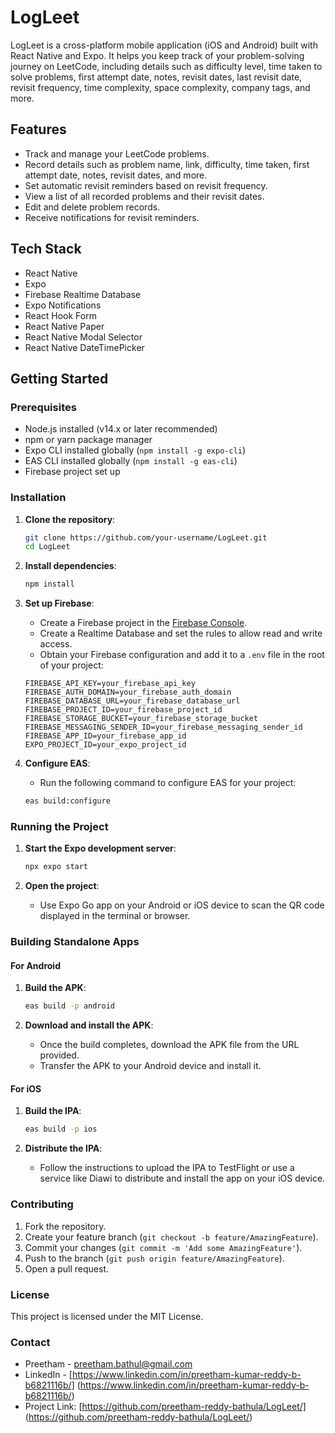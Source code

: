 # LogLeet

LogLeet is a cross-platform mobile application (iOS and Android) built with React Native and Expo. It helps you keep track of your problem-solving journey on LeetCode, including details such as difficulty level, time taken to solve problems, first attempt date, notes, revisit dates, last revisit date, revisit frequency, time complexity, space complexity, company tags, and more.

## Features

- Track and manage your LeetCode problems.
- Record details such as problem name, link, difficulty, time taken, first attempt date, notes, revisit dates, and more.
- Set automatic revisit reminders based on revisit frequency.
- View a list of all recorded problems and their revisit dates.
- Edit and delete problem records.
- Receive notifications for revisit reminders.


## Tech Stack

- React Native
- Expo
- Firebase Realtime Database
- Expo Notifications
- React Hook Form
- React Native Paper
- React Native Modal Selector
- React Native DateTimePicker

## Getting Started

### Prerequisites

- Node.js installed (v14.x or later recommended)
- npm or yarn package manager
- Expo CLI installed globally (`npm install -g expo-cli`)
- EAS CLI installed globally (`npm install -g eas-cli`)
- Firebase project set up

### Installation

1. **Clone the repository**:

    ```bash
    git clone https://github.com/your-username/LogLeet.git
    cd LogLeet
    ```

2. **Install dependencies**:

    ```bash
    npm install
    ```

3. **Set up Firebase**:
    - Create a Firebase project in the [Firebase Console](https://console.firebase.google.com/).
    - Create a Realtime Database and set the rules to allow read and write access.
    - Obtain your Firebase configuration and add it to a `.env` file in the root of your project:

    ```env
    FIREBASE_API_KEY=your_firebase_api_key
    FIREBASE_AUTH_DOMAIN=your_firebase_auth_domain
    FIREBASE_DATABASE_URL=your_firebase_database_url
    FIREBASE_PROJECT_ID=your_firebase_project_id
    FIREBASE_STORAGE_BUCKET=your_firebase_storage_bucket
    FIREBASE_MESSAGING_SENDER_ID=your_firebase_messaging_sender_id
    FIREBASE_APP_ID=your_firebase_app_id
    EXPO_PROJECT_ID=your_expo_project_id
    ```

4. **Configure EAS**:
    - Run the following command to configure EAS for your project:

    ```bash
    eas build:configure
    ```

### Running the Project

1. **Start the Expo development server**:

    ```bash
    npx expo start
    ```

2. **Open the project**:
    - Use Expo Go app on your Android or iOS device to scan the QR code displayed in the terminal or browser.

### Building Standalone Apps

#### For Android

1. **Build the APK**:

    ```bash
    eas build -p android
    ```

2. **Download and install the APK**:
    - Once the build completes, download the APK file from the URL provided.
    - Transfer the APK to your Android device and install it.

#### For iOS

1. **Build the IPA**:

    ```bash
    eas build -p ios
    ```

2. **Distribute the IPA**:
    - Follow the instructions to upload the IPA to TestFlight or use a service like Diawi to distribute and install the app on your iOS device.


### Contributing

1. Fork the repository.
2. Create your feature branch (`git checkout -b feature/AmazingFeature`).
3. Commit your changes (`git commit -m 'Add some AmazingFeature'`).
4. Push to the branch (`git push origin feature/AmazingFeature`).
5. Open a pull request.

### License

This project is licensed under the MIT License.

### Contact

- Preetham - [preetham.bathul@gmail.com](mailto:preetham.bathul@gmail.com)
- LinkedIn - [https://www.linkedin.com/in/preetham-kumar-reddy-b-b6821116b/] (https://www.linkedin.com/in/preetham-kumar-reddy-b-b6821116b/)
- Project Link: [https://github.com/preetham-reddy-bathula/LogLeet/] (https://github.com/preetham-reddy-bathula/LogLeet/)


